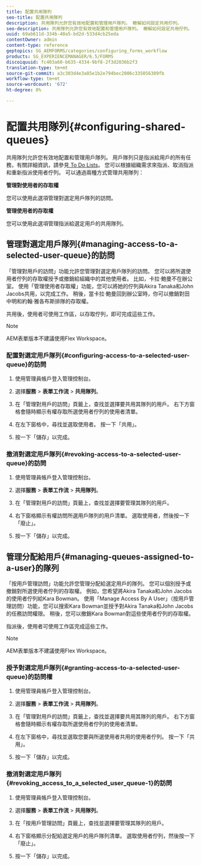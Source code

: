 ```yaml
---
title: 配置共用隊列
seo-title: 配置共用隊列
description: 共用隊列允許您有效地配置和管理用戶隊列。 瞭解如何設定共用佇列。
seo-description: 共用隊列允許您有效地配置和管理用戶隊列。 瞭解如何設定共用佇列。
uuid: 69ab611d-334b-40a5-bd2d-533d4cb25eda
contentOwner: admin
content-type: reference
geptopics: SG_AEMFORMS/categories/configuring_forms_workflow
products: SG_EXPERIENCEMANAGER/6.5/FORMS
discoiquuid: fc403a60-b635-4334-9bf8-2f3d2036b2f3
translation-type: tm+mt
source-git-commit: a3c303d4e3a85e1b2e794bec2006c335056309fb
workflow-type: tm+mt
source-wordcount: '672'
ht-degree: 0%

---
```



# 配置共用隊列{#configuring-shared-queues}

共用隊列允許您有效地配置和管理用戶隊列。 用戶隊列只是指派給用戶的所有任務，有關詳細資訊，請參見[ To Do Lists](https://help.adobe.com/en_US/livecycle/11.0/WorkspaceHelp/WS92d06802c76abadb-2b6ab502126beb6ba2f-7ffc.2.html)。 您可以根據組織需求來指派、取消指派和重新指派使用者佇列。 可以通過兩種方式管理共用隊列：

**管理對使用者的存取權**

您可以使用此選項管理對選定用戶隊列的訪問。

**管理使用者的存取權**

您可以使用此選項管理指派給選定用戶的共用隊列。

## 管理對選定用戶隊列{#managing-access-to-a-selected-user-queue}的訪問

「管理對用戶的訪問」功能允許您管理對選定用戶隊列的訪問。 您可以將所選使用者佇列的存取權授予或撤銷給組織中的其他使用者。 比如，卡拉·鮑曼不在辦公室。 使用「管理使用者存取權」功能，您可以將她的佇列與Akira Tanaka和John Jacobs共用，以完成工作。 稍後，當卡拉·鮑曼回到辦公室時，你可以撤銷對田中明和約翰·雅各布斯排隊的存取權。

共用後，使用者可使用工作區，以存取佇列，即可完成這些工作。

>[!NOTE]
>
>AEM表單版本不建議使用Flex Workspace。

### 配置對選定用戶隊列{#configuring-access-to-a-selected-user-queue}的訪問

1. 使用管理員帳戶登入管理控制台。
1. 選擇&#x200B;**服務** > **表單工作流** > **共用隊列**。

1. 在「管理對用戶的訪問」頁籤上，查找並選擇要共用其隊列的用戶。 右下方窗格會隨時顯示有權存取所選使用者佇列的使用者清單。
1. 在左下窗格中，尋找並選取使用者。 按一下「共用」。
1. 按一下「儲存」以完成。

### 撤消對選定用戶隊列{#revoking-access-to-a-selected-user-queue}的訪問

1. 使用管理員帳戶登入管理控制台。
1. 選擇&#x200B;**服務** > **表單工作流** > **共用隊列**。

1. 在「管理對用戶的訪問」頁籤上，查找並選擇要管理其隊列的用戶。
1. 右下窗格顯示有權訪問所選用戶隊列的用戶清單。 選取使用者，然後按一下「廢止」。
1. 按一下「儲存」以完成。

## 管理分配給用戶{#managing-queues-assigned-to-a-user}的隊列

「按用戶管理訪問」功能允許您管理分配給選定用戶的隊列。 您可以個別授予或撤銷對所選使用者佇列的存取權。 例如，您希望將Akira Tanaka和John Jacobs的使用者佇列給Kara Bowman。 使用「Manage Access By A User」（按用戶管理訪問）功能，您可以搜索Kara Bowman並授予對Akira Tanaka和John Jacobs的任務訪問權限。 稍後，您可以撤銷Kara Bowman對這些使用者佇列的存取權。

指派後，使用者可使用工作區完成這些工作。

>[!NOTE]
>
>AEM表單版本不建議使用Flex Workspace。

### 授予對選定用戶隊列{#granting-access-to-a-selected-user-queue}的訪問權

1. 使用管理員帳戶登入管理控制台。
1. 選擇&#x200B;**服務** > **表單工作流** > **共用隊列**。

1. 在「管理對用戶的訪問」頁籤上，查找並選擇要共用其隊列的用戶。 右下方窗格會隨時顯示有權存取所選使用者佇列的使用者清單。
1. 在左下窗格中，尋找並選取您要與所選使用者共用的使用者佇列。 按一下「共用」。
1. 按一下「儲存」以完成。

### 撤消對選定用戶隊列{#revoking_access_to_a_selected_user_queue-1}的訪問

1. 使用管理員帳戶登入管理控制台。
1. 選擇&#x200B;**服務** > **表單工作流** > **共用隊列**。

1. 在「按用戶管理訪問」頁籤上，查找並選擇要管理其隊列的用戶。
1. 右下窗格顯示分配給選定用戶的用戶隊列清單。 選取使用者佇列，然後按一下「廢止」。
1. 按一下「儲存」以完成。

